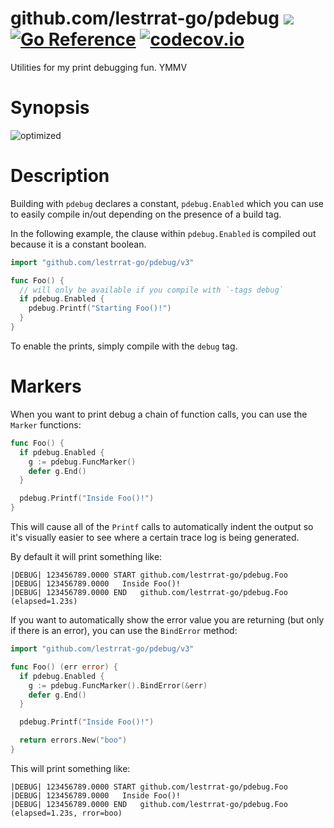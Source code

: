 # github.com/lestrrat-go/pdebug ![](https://github.com/lestrrat-go/pdebug/workflows/CI/badge.svg) [![Go Reference](https://pkg.go.dev/badge/github.com/lestrrat-go/pdebug.svg)](https://pkg.go.dev/github.com/lestrrat-go/pdebug) [![codecov.io](http://codecov.io/github/lestrrat-go/pdebug/coverage.svg?branch=master)](http://codecov.io/github/lestrrat-go/pdebug?branch=master)

Utilities for my print debugging fun. YMMV

# Synopsis

![optimized](https://pbs.twimg.com/media/CbiqhzLUUAIN_7o.png)

# Description

Building with `pdebug` declares a constant, `pdebug.Enabled` which you
can use to easily compile in/out depending on the presence of a build tag.

In the following example, the clause within `pdebug.Enabled` is compiled out
because it is a constant boolean.

```go
import "github.com/lestrrat-go/pdebug/v3"

func Foo() {
  // will only be available if you compile with `-tags debug`
  if pdebug.Enabled {
    pdebug.Printf("Starting Foo()!")
  }
}
```

To enable the prints, simply compile with the `debug` tag.

# Markers

When you want to print debug a chain of function calls, you can use the
`Marker` functions:

```go
func Foo() {
  if pdebug.Enabled {
    g := pdebug.FuncMarker()
    defer g.End()
  }

  pdebug.Printf("Inside Foo()!")
}
```

This will cause all of the `Printf` calls to automatically indent
the output so it's visually easier to see where a certain trace log
is being generated.

By default it will print something like:

```
|DEBUG| 123456789.0000 START github.com/lestrrat-go/pdebug.Foo
|DEBUG| 123456789.0000   Inside Foo()!
|DEBUG| 123456789.0000 END   github.com/lestrrat-go/pdebug.Foo (elapsed=1.23s)
```

If you want to automatically show the error value you are returning
(but only if there is an error), you can use the `BindError` method:

```go
import "github.com/lestrrat-go/pdebug/v3"

func Foo() (err error) {
  if pdebug.Enabled {
    g := pdebug.FuncMarker().BindError(&err)
    defer g.End()
  }

  pdebug.Printf("Inside Foo()!")

  return errors.New("boo")
}
```

This will print something like:

```
|DEBUG| 123456789.0000 START github.com/lestrrat-go/pdebug.Foo
|DEBUG| 123456789.0000   Inside Foo()!
|DEBUG| 123456789.0000 END   github.com/lestrrat-go/pdebug.Foo (elapsed=1.23s, rror=boo)
```

